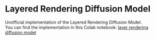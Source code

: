 # Layered Rendering Diffusion Model
Unofficial implementation of the Layered Rendering Diffusion Model. \
You can find the implementation in this Colab notebook:
<a href="https://drive.google.com/file/d/1KcNvrjh7k5G4FFbzeMfdGruA-o0Y4XZB/view?usp=share_link">layer rendering diffusion model </a>
